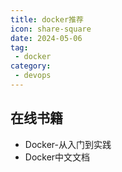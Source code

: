```yaml
---
title: docker推荐
icon: share-square
date: 2024-05-06
tag: 
 - docker
category:
 - devops
---
```


<!-- more -->


## 在线书籍

- Docker-从入门到实践[](https://www.cntofu.com/book/139/index.html)
- Docker中文文档[](http://www.dockerinfo.net/document)
